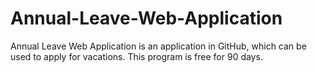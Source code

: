 # Annual-Leave-Web-Application
Annual Leave Web Application is an application in GitHub, which can be used to apply for vacations. This program is free for 90 days.
